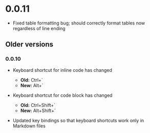 # 0.0.11

- Fixed table formatting bug; should correctly format tables now regardless of line ending

## Older versions

### 0.0.10

- Keyboard shortcut for inline code has changed
  - **Old:** Ctrl+\`
  - **New:** Alt+\`
  
- Keyboard shortcut for code block has changed
  - **Old:** Ctrl+Shift+\`
  - **New:** Alt+Shift+\`
  
- Updated key bindings so that keyboard shortcuts work only in Markdown files

